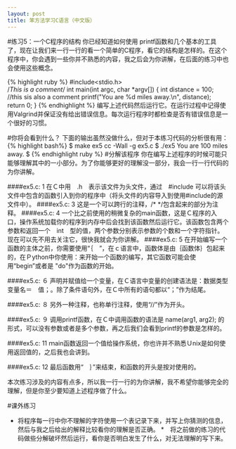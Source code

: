 ```yaml
---
layout: post
title: 笨方法学习C语言（中文版）
---
```


#练习5：一个C程序的结构
你已经知道如何使用 printf函数和几个基本的工具了，现在让我们来一行一行的看一个简单的C程序，看它的结构是怎样的。在这个程序中，你会遇到一些你并不熟悉的内容，我之后会为你讲解，在后面的练习中也会使用这些概念。

{% highlight ruby %}
    #include<stdio.h>   
     /*This is a comment*/
     int main(int argc, char *argv[])
     {
     	int distance = 100;
     	//this sis also a comment
     	printf("You are %d miles away.\n", distance);
     	return 0;
     }
{% endhighlight %}
编写上述代码然后运行它。在运行过程中记得使用Valgrind并保证没有给出错误信息。每次运行程序时都检查是否有错误信息是一个很好的习惯。

#你将会看到什么？
下面的输出虽然没做什么，但对于本练习代码的分析很有用：
{% highlight bash%}
$ make ex5
cc -Wall -g ex5.c
$ ./ex5
You are 100 miles away.
$
{% endhighlight ruby %}
#分解该程序
你在编写上述程序的时候可能只能够理解其中的一小部分。为了你能够更好的理解没一部分，我会一行一行代码的为你讲解。

####ex5.c: 1
在Ｃ中用　.h　表示该文件为头文件，通过　#include 可以将该头文件中包含的函数引入到你的程序中（将头文件的内容导入到使用#include的源文件中）。
####ex5.c: 3
这是一个可以跨行的注释，/* */包含起来的部分为注释。
####ex5.c: 4
一个比之前使用的稍微复杂的main函数，这是Ｃ程序的入口，操作系统加载你的程序到内存中后会找到该函数然后运行它。该函数包含两个参数和返回一个　int　型的值，两个参数分别表示参数的个数和一个字符指针。现在可以先不用去关注它，很快我就会为你讲解。
####ex5.c: 5
在开始编写一个函数的主体之前，你需要使用“｛　”，在ｃ语言中，函数体是由｛函数体｝包起来的，在Ｐython中你使用：来开始一个函数的编写，其它函数可能会使用“begin”或者是 "do"作为函数的开始。

####ex5.c: ６
声明并赋值给一个变量，在Ｃ语言中变量的创建语法是：数据类型　　变量名＝　值；。除了条件语句外，在Ｃ中所有的语句都以“；”作为结尾。

####ex5.c: ８
另外一种注释，也称单行注释，使用“//”作为开头。

####ex5.c: ９
调用printf函数，在Ｃ中调用函数的语法是 name(arg1, arg2); 的形式，可以没有参数或者是多个参数，再之后我们会看到printf的参数是怎样的。

####ex5.c: 11
ｍain函数返回一个值给操作系统，你也许并不熟悉Ｕnix是如何使用返回值的，之后我也会讲到。

####ex5.c: 12
最后函数用“　｝”来结束，和函数的开头是按对使用的。

本次练习涉及的内容有点多，所以我一行一行的为你讲解，我不希望你能够完全的理解，但是你至少要知道上述程序做了什么。

#课外练习

* 将程序每一行中你不理解的字符使用一个表记录下来，并写上你猜测的信息，然后与我之后给出的解释比较看你的理解是否正确。
*　将之前做的练习的代码做些分解破坏然后运行，看你是否明白发生了什么，对无法理解的写下来。